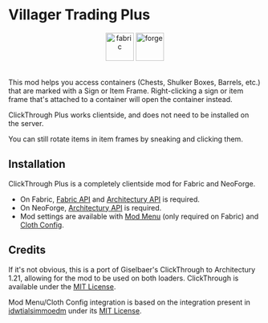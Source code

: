 # Villager Trading Plus

<center text-align='center'>
<a href='https://modrinth.com/mod/clickthrough+/versions?l=fabric'><img alt="fabric" height="56" src="https://cdn.jsdelivr.net/npm/@intergrav/devins-badges@3/assets/cozy/supported/fabric_vector.svg"></a>
<a href='https://modrinth.com/mod/clickthrough+/versions?l=neoforge&l=forge'><img alt="forge" height="56" src="https://resources.godsted.com/modrinth/NeoForge2.svg"></a>

</center><br>

This mod helps you access containers (Chests, Shulker Boxes, Barrels, etc.) that are marked with a Sign or Item Frame. Right-clicking a sign or item frame that's attached to a container will open the container instead.

ClickThrough Plus works clientside, and does not need to be installed on the server.

You can still rotate items in item frames by sneaking and clicking them.

## Installation

ClickThrough Plus is a completely clientside mod for Fabric and NeoForge.
- On Fabric, [Fabric API](https://modrinth.com/mod/fabric-api) and [Architectury API](https://modrinth.com/mod/architectury-api) is required.
- On NeoForge, [Architectury API](https://modrinth.com/mod/architectury-api) is required.
- Mod settings are available with [Mod Menu](https://modrinth.com/mod/mod-menu) (only required on Fabric) and [Cloth Config](https://modrinth.com/mod/cloth-config).

## Credits

If it's not obvious, this is a port of Giselbaer's ClickThrough to Architectury 1.21, allowing for the mod to be used on both loaders. ClickThrough is available under the [MIT License](https://github.com/gbl/ClickThrough/blob/fabric_1_20/LICENSE).

Mod Menu/Cloth Config integration is based on the integration present in [idwtialsimmoedm](https://modrinth.com/mod/idwtialsimmoedm) under its [MIT License](https://github.com/gliscowo/idwtialsimmoedm/blob/1.21/LICENSE).
